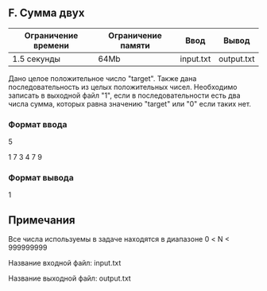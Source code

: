 F. Сумма двух
-------------

| Ограничение времени | Ограничение памяти  | Ввод | Вывод |
|---|---|---|---|
| 1.5 секунды |  64Mb| input.txt  | output.txt  |

Дано целое положительное число "target". Также дана последовательность из целых положительных чисел. Необходимо записать в выходной файл "1", если в последовательности есть два числа сумма, которых равна значению "target" или "0" если таких нет.

### Формат ввода

5

1 7 3 4 7 9

### Формат вывода 
 
1

## Примечания

  Все числа используемы в задаче находятся в диапазоне 0 < N < 999999999
  
  Название входной файл: input.txt
  
  Название выходной файл: output.txt


